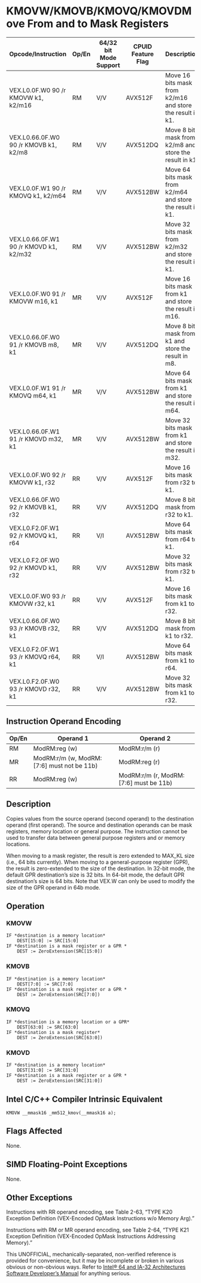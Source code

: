# KMOVW/KMOVB/KMOVQ/KMOVD**Move From and to Mask Registers**

| Opcode/Instruction                     | Op/En | 64/32 bit Mode Support | CPUID Feature Flag | Description                                               |
| -------------------------------------- | ----- | ---------------------- | ------------------ | --------------------------------------------------------- |
| VEX.L0.0F.W0 90 /r KMOVW k1, k2/m16    | RM    | V/V                    | AVX512F            | Move 16 bits mask from k2/m16 and store the result in k1. |
| VEX.L0.66.0F.W0 90 /r KMOVB k1, k2/m8  | RM    | V/V                    | AVX512DQ           | Move 8 bits mask from k2/m8 and store the result in k1.   |
| VEX.L0.0F.W1 90 /r KMOVQ k1, k2/m64    | RM    | V/V                    | AVX512BW           | Move 64 bits mask from k2/m64 and store the result in k1. |
| VEX.L0.66.0F.W1 90 /r KMOVD k1, k2/m32 | RM    | V/V                    | AVX512BW           | Move 32 bits mask from k2/m32 and store the result in k1. |
| VEX.L0.0F.W0 91 /r KMOVW m16, k1       | MR    | V/V                    | AVX512F            | Move 16 bits mask from k1 and store the result in m16.    |
| VEX.L0.66.0F.W0 91 /r KMOVB m8, k1     | MR    | V/V                    | AVX512DQ           | Move 8 bits mask from k1 and store the result in m8.      |
| VEX.L0.0F.W1 91 /r KMOVQ m64, k1       | MR    | V/V                    | AVX512BW           | Move 64 bits mask from k1 and store the result in m64.    |
| VEX.L0.66.0F.W1 91 /r KMOVD m32, k1    | MR    | V/V                    | AVX512BW           | Move 32 bits mask from k1 and store the result in m32.    |
| VEX.L0.0F.W0 92 /r KMOVW k1, r32       | RR    | V/V                    | AVX512F            | Move 16 bits mask from r32 to k1.                         |
| VEX.L0.66.0F.W0 92 /r KMOVB k1, r32    | RR    | V/V                    | AVX512DQ           | Move 8 bits mask from r32 to k1.                          |
| VEX.L0.F2.0F.W1 92 /r KMOVQ k1, r64    | RR    | V/I                    | AVX512BW           | Move 64 bits mask from r64 to k1.                         |
| VEX.L0.F2.0F.W0 92 /r KMOVD k1, r32    | RR    | V/V                    | AVX512BW           | Move 32 bits mask from r32 to k1.                         |
| VEX.L0.0F.W0 93 /r KMOVW r32, k1       | RR    | V/V                    | AVX512F            | Move 16 bits mask from k1 to r32.                         |
| VEX.L0.66.0F.W0 93 /r KMOVB r32, k1    | RR    | V/V                    | AVX512DQ           | Move 8 bits mask from k1 to r32.                          |
| VEX.L0.F2.0F.W1 93 /r KMOVQ r64, k1    | RR    | V/I                    | AVX512BW           | Move 64 bits mask from k1 to r64.                         |
| VEX.L0.F2.0F.W0 93 /r KMOVD r32, k1    | RR    | V/V                    | AVX512BW           | Move 32 bits mask from k1 to r32.                         |

## Instruction Operand Encoding

| Op/En | Operand 1                                  | Operand 2                              |
| ----- | ------------------------------------------ | -------------------------------------- |
| RM    | ModRM:reg (w)                              | ModRM:r/m (r)                          |
| MR    | ModRM:r/m (w, ModRM:[7:6] must not be 11b) | ModRM:reg (r)                          |
| RR    | ModRM:reg (w)                              | ModRM:r/m (r, ModRM:[7:6] must be 11b) |

## Description

Copies values from the source operand (second operand) to the destination operand (first operand). The source and destination operands can be mask registers, memory location or general purpose. The instruction cannot be used to transfer data between general purpose registers and or memory locations.

When moving to a mask register, the result is zero extended to MAX_KL size (i.e., 64 bits currently). When moving to a general-purpose register (GPR), the result is zero-extended to the size of the destination. In 32-bit mode, the default GPR destination’s size is 32 bits. In 64-bit mode, the default GPR destination’s size is 64 bits. Note that VEX.W can only be used to modify the size of the GPR operand in 64b mode.

## Operation

### KMOVW

```
IF *destination is a memory location*
    DEST[15:0] := SRC[15:0]
IF *destination is a mask register or a GPR *
    DEST := ZeroExtension(SRC[15:0])

```

### KMOVB

```
IF *destination is a memory location*
    DEST[7:0] := SRC[7:0]
IF *destination is a mask register or a GPR *
    DEST := ZeroExtension(SRC[7:0])

```

### KMOVQ

```
IF *destination is a memory location or a GPR*
    DEST[63:0] := SRC[63:0]
IF *destination is a mask register*
    DEST := ZeroExtension(SRC[63:0])

```

### KMOVD

```
IF *destination is a memory location*
    DEST[31:0] := SRC[31:0]
IF *destination is a mask register or a GPR *
    DEST := ZeroExtension(SRC[31:0])

```

## Intel C/C++ Compiler Intrinsic Equivalent

```
KMOVW __mmask16 _mm512_kmov(__mmask16 a);

```

## Flags Affected

None.

## SIMD Floating-Point Exceptions

None.

## Other Exceptions

Instructions with RR operand encoding, see Table 2-63, “TYPE K20 Exception Definition (VEX-Encoded OpMask Instructions w/o Memory Arg).”

Instructions with RM or MR operand encoding, see Table 2-64, “TYPE K21 Exception Definition (VEX-Encoded OpMask Instructions Addressing Memory).”

This UNOFFICIAL, mechanically-separated, non-verified reference is provided for convenience, but it may be
incomplete or broken in various obvious or non-obvious
ways. Refer to [Intel® 64 and IA-32 Architectures Software Developer’s Manual](https://software.intel.com/en-us/download/intel-64-and-ia-32-architectures-sdm-combined-volumes-1-2a-2b-2c-2d-3a-3b-3c-3d-and-4) for anything serious.
